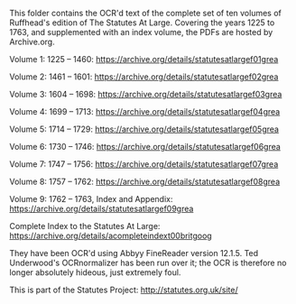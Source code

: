 This folder contains the OCR'd text of the complete set of ten volumes of Ruffhead's edition of The Statutes At Large. Covering the years 1225 to 1763, and supplemented with an index volume, the PDFs are hosted by Archive.org.

Volume 1: 1225 – 1460: https://archive.org/details/statutesatlargef01grea

Volume 2: 1461 – 1601: https://archive.org/details/statutesatlargef02grea

Volume 3: 1604 – 1698: https://archive.org/details/statutesatlargef03grea

Volume 4: 1699 – 1713: https://archive.org/details/statutesatlargef04grea

Volume 5: 1714 – 1729: https://archive.org/details/statutesatlargef05grea

Volume 6: 1730 – 1746: https://archive.org/details/statutesatlargef06grea

Volume 7: 1747 – 1756: https://archive.org/details/statutesatlargef07grea

Volume 8: 1757 – 1762: https://archive.org/details/statutesatlargef08grea

Volume 9: 1762 – 1763, Index and Appendix: https://archive.org/details/statutesatlargef09grea

Complete Index to the Statutes At Large: https://archive.org/details/acompleteindext00britgoog

They have been OCR'd using Abbyy FineReader version 12.1.5. Ted Underwood's OCRnormalizer has been run over it; the OCR is therefore no longer absolutely hideous, just extremely foul.

This is part of the Statutes Project: http://statutes.org.uk/site/
